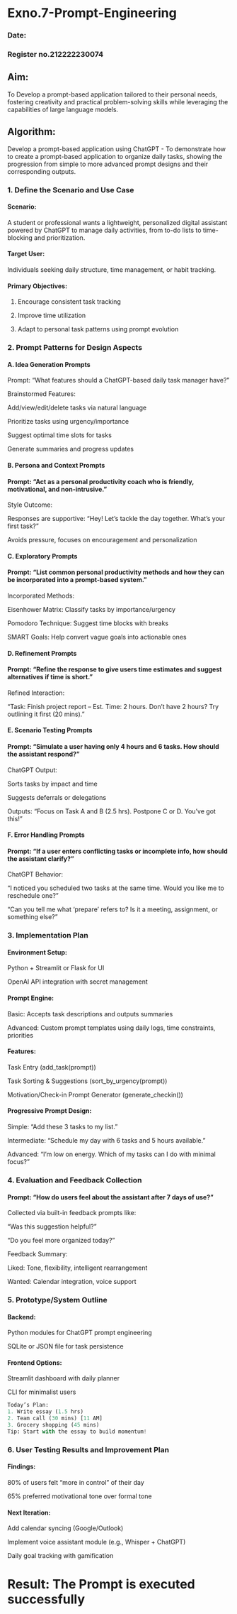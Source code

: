 # Exno.7-Prompt-Engineering
### Date:
### Register no.212222230074
## Aim: 
To Develop a prompt-based application tailored to their personal needs, fostering creativity and practical problem-solving skills while leveraging the capabilities of large language models.
## Algorithm: 
Develop a prompt-based application using ChatGPT - To demonstrate how to create a prompt-based application to organize daily tasks, showing the progression from simple to more advanced prompt designs and their corresponding outputs.

### 1. Define the Scenario and Use Case
#### Scenario:
A student or professional wants a lightweight, personalized digital assistant powered by ChatGPT to manage daily activities, from to-do lists to time-blocking and prioritization.

#### Target User: 
Individuals seeking daily structure, time management, or habit tracking.

#### Primary Objectives:

1. Encourage consistent task tracking

2. Improve time utilization

3. Adapt to personal task patterns using prompt evolution

### 2. Prompt Patterns for Design Aspects
#### A. Idea Generation Prompts
Prompt: “What features should a ChatGPT-based daily task manager have?”

Brainstormed Features:

Add/view/edit/delete tasks via natural language

Prioritize tasks using urgency/importance

Suggest optimal time slots for tasks

Generate summaries and progress updates

#### B. Persona and Context Prompts
#### Prompt: “Act as a personal productivity coach who is friendly, motivational, and non-intrusive.”

Style Outcome:

Responses are supportive: “Hey! Let’s tackle the day together. What’s your first task?”

Avoids pressure, focuses on encouragement and personalization

#### C. Exploratory Prompts
#### Prompt: “List common personal productivity methods and how they can be incorporated into a prompt-based system.”

Incorporated Methods:

Eisenhower Matrix: Classify tasks by importance/urgency

Pomodoro Technique: Suggest time blocks with breaks

SMART Goals: Help convert vague goals into actionable ones

#### D. Refinement Prompts
#### Prompt: “Refine the response to give users time estimates and suggest alternatives if time is short.”

Refined Interaction:

“Task: Finish project report – Est. Time: 2 hours. Don’t have 2 hours? Try outlining it first (20 mins).”

#### E. Scenario Testing Prompts
#### Prompt: “Simulate a user having only 4 hours and 6 tasks. How should the assistant respond?”

ChatGPT Output:

Sorts tasks by impact and time

Suggests deferrals or delegations

Outputs: “Focus on Task A and B (2.5 hrs). Postpone C or D. You’ve got this!”

#### F. Error Handling Prompts
#### Prompt: “If a user enters conflicting tasks or incomplete info, how should the assistant clarify?”

ChatGPT Behavior:

“I noticed you scheduled two tasks at the same time. Would you like me to reschedule one?”

“Can you tell me what ‘prepare’ refers to? Is it a meeting, assignment, or something else?”

### 3. Implementation Plan
#### Environment Setup:

Python + Streamlit or Flask for UI

OpenAI API integration with secret management

#### Prompt Engine:

Basic: Accepts task descriptions and outputs summaries

Advanced: Custom prompt templates using daily logs, time constraints, priorities

#### Features:

Task Entry (add_task(prompt))

Task Sorting & Suggestions (sort_by_urgency(prompt))

Motivation/Check-in Prompt Generator (generate_checkin())

#### Progressive Prompt Design:

Simple: “Add these 3 tasks to my list.”

Intermediate: “Schedule my day with 6 tasks and 5 hours available.”

Advanced: “I’m low on energy. Which of my tasks can I do with minimal focus?”

### 4. Evaluation and Feedback Collection
#### Prompt: “How do users feel about the assistant after 7 days of use?”

Collected via built-in feedback prompts like:

“Was this suggestion helpful?”

“Do you feel more organized today?”

Feedback Summary:

Liked: Tone, flexibility, intelligent rearrangement

Wanted: Calendar integration, voice support


### 5. Prototype/System Outline
#### Backend:

Python modules for ChatGPT prompt engineering

SQLite or JSON file for task persistence

#### Frontend Options:

Streamlit dashboard with daily planner

CLI for minimalist users

```python
Today’s Plan:
1. Write essay (1.5 hrs)
2. Team call (30 mins) [11 AM]
3. Grocery shopping (45 mins)
Tip: Start with the essay to build momentum!
```

### 6. User Testing Results and Improvement Plan
#### Findings:

80% of users felt “more in control” of their day

65% preferred motivational tone over formal tone

#### Next Iteration:

Add calendar syncing (Google/Outlook)

Implement voice assistant module (e.g., Whisper + ChatGPT)

Daily goal tracking with gamification


# Result: The Prompt is executed successfully


